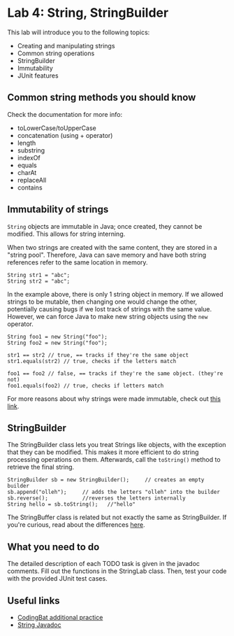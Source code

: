 # Lab 4: String, StringBuilder
This lab will introduce you to the following topics:
* Creating and manipulating strings
* Common string operations
* StringBuilder
* Immutability
* JUnit features

## Common string methods you should know
Check the documentation for more info:
* toLowerCase/toUpperCase
* concatenation (using + operator)
* length
* substring
* indexOf
* equals
* charAt
* replaceAll
* contains

## Immutability of strings
`String` objects are immutable in Java; once created, they cannot be modified. This allows for string interning.
 
 When two strings are created with the same content, they are stored in a "string pool". Therefore, Java can save memory and have both string references refer to the same location in memory. 
```
String str1 = "abc";
String str2 = "abc";
```
In the example above, there is only 1 string object in memory. If we allowed strings to be mutable, then changing one would change the other, potentially causing bugs if we lost track of strings with the same value. However, we can force Java to make new string objects using the `new` operator.

```
String foo1 = new String("foo");
String foo2 = new String("foo");
```

```
str1 == str2 // true, == tracks if they're the same object
str1.equals(str2) // true, checks if the letters match

foo1 == foo2 // false, == tracks if they're the same object. (they're not)
foo1.equals(foo2) // true, checks if letters match
```

For more reasons about why strings were made immutable, check out [this link](https://www.programcreek.com/2013/04/why-string-is-immutable-in-java/).

## StringBuilder
The StringBuilder class lets you treat Strings like objects, with the exception that they can be modified. This makes it more efficient to do string processing operations on them. Afterwards, call the `toString()` method to retrieve the final string.
```
StringBuilder sb = new StringBuilder();     // creates an empty builder
sb.append("olleh");     // adds the letters "olleh" into the builder
sb.reverse();           //reverses the letters internally
String hello = sb.toString();   //"hello"
```
The StringBuffer class is related but not exactly the same as StringBuilder. If you're curious, read about the differences [here](https://stackoverflow.com/questions/355089/difference-between-stringbuilder-and-stringbuffer).

## What you need to do
The detailed description of each TODO task is given in the javadoc comments. 
Fill out the functions in the StringLab class. Then, test your code with the provided JUnit test cases.

## Useful links
* [CodingBat additional practice](http://codingbat.com/java/String-1)
* [String Javadoc](https://docs.oracle.com/javase/10/docs/api/java/lang/String.html)